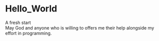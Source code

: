 # Hello_World
A fresh start </br>
May God and anyone who is willing to offers me their help alongside my effort in programming.
